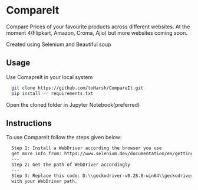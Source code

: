 
# CompareIt

Compare Prices of your favourite products across different websites. At the moment 4(Flipkart, Amazon, Croma, Ajio) but more websites coming soon.

Created using Selenium and Beautiful soup
## Usage

Use ComapreIt in your local system
```bash
  git clone https://github.com/toHarsh/CompareIt.git
  pip install -r requirements.txt
```
Open the cloned folder in Jupyter Notebook(preferred)


## Instructions

To use CompareIt follow the steps given below:
```bash
  Step 1: Install a WebDriver according the browser you use
  get more info from: https://www.selenium.dev/documentation/en/getting_started_with_webdriver/browsers/
  ---
  Step 2: Get the path of WebDriver accordingly
  ---
  Step 3: Replace this code: D:\\geckodriver-v0.28.0-win64\\geckodriver.exe 
  with your WebDriver path.
```
    